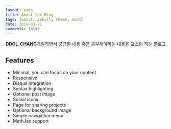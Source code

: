 ```yaml
---
layout: page
title: About the Blog
tags: [about, Jekyll, theme, moon]
date: 2016-03-21
comments: false
---
```

    
<center><a href="https://taegumlee.github.io/"><b>DDOL_CHANG</b></a>개발하면서 궁금한 내용 혹은 공부해야하는 내용을 포스팅 하는 블로그</center>

## Features
* Minimal, you can focus on your content
* Responsive
* Disqus integration
* Syntax highlighting
* Optional post image
* Social icons
* Page for sharing projects
* Optional background image
* Simple navigation menu
* MathJax support

